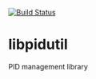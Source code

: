 [![Build Status](https://travis-ci.org/farrokhi/libpidutil.svg)](https://travis-ci.org/farrokhi/libpidutil)

# libpidutil
PID management library
